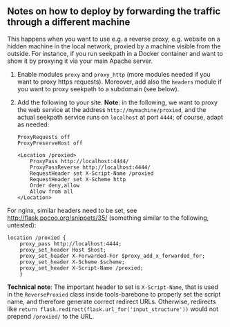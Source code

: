 Notes on how to deploy by forwarding the traffic through a different machine
----------------------------------------------------------------------------

This happens when you want to use e.g. a reverse proxy, e.g.
website on a hidden machine in the local network,
proxied by a machine visible from the outside. For instance, if you
run seekpath in a Docker container and want to show it by proxying it
via your main Apache server.

1. Enable modules `proxy` and `proxy_http` (more modules needed if you want to
   proxy https requests). Moreover, add also the `headers` module if you
   want to proxy seekpath to a subdomain (see below).

2. Add the following to your site. **Note**: in the following, we want to proxy
   the web service at the address `http://mymachine/proxied`,
   and the actual seekpath service runs on `localhost` at port `4444`;
   of course, adapt as needed:

   ```
   ProxyRequests off
   ProxyPreserveHost off

   <Location /proxied>
       ProxyPass http://localhost:4444/
       ProxyPassReverse http://localhost:4444/
       RequestHeader set X-Script-Name /proxied
       RequestHeader set X-Scheme http
       Order deny,allow
       Allow from all
   </Location>
   ```

  For nginx, similar headers need to be set, see
  http://flask.pocoo.org/snippets/35/
  (something similar to the following, untested):

    location /proxied {
        proxy_pass http://localhost:4444;
        proxy_set_header Host $host;
        proxy_set_header X-Forwarded-For $proxy_add_x_forwarded_for;
        proxy_set_header X-Scheme $scheme;
        proxy_set_header X-Script-Name /proxied;
        }

   **Technical note**: The important header to set is `X-Script-Name`,
   that is used in the `ReverseProxied` class inside tools-barebone
   to properly set the script name, and therefore generate correct
   redirect URLs. Otherwise, redirects like
   `return flask.redirect(flask.url_for('input_structure'))` would not
   prepend `/proxied/` to the URL.

